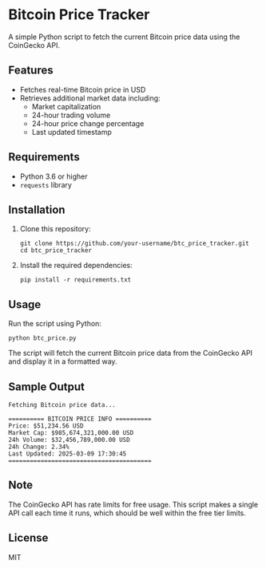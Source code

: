# Bitcoin Price Tracker

A simple Python script to fetch the current Bitcoin price data using the CoinGecko API.

## Features

- Fetches real-time Bitcoin price in USD
- Retrieves additional market data including:
  - Market capitalization
  - 24-hour trading volume
  - 24-hour price change percentage
  - Last updated timestamp

## Requirements

- Python 3.6 or higher
- `requests` library

## Installation

1. Clone this repository:
   ```
   git clone https://github.com/your-username/btc_price_tracker.git
   cd btc_price_tracker
   ```

2. Install the required dependencies:
   ```
   pip install -r requirements.txt
   ```

## Usage

Run the script using Python:

```
python btc_price.py
```

The script will fetch the current Bitcoin price data from the CoinGecko API and display it in a formatted way.

## Sample Output

```
Fetching Bitcoin price data...

========== BITCOIN PRICE INFO ==========
Price: $51,234.56 USD
Market Cap: $985,674,321,000.00 USD
24h Volume: $32,456,789,000.00 USD
24h Change: 2.34%
Last Updated: 2025-03-09 17:30:45
========================================
```

## Note

The CoinGecko API has rate limits for free usage. This script makes a single API call each time it runs, which should be well within the free tier limits.

## License

MIT
